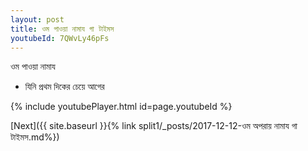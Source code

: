 ```yaml
---
layout: post
title: ওম পাওয়া নামায গা টাইমস
youtubeId: 7QWvLy46pFs
---
```

 
 
 ওম পাওয়া নামায  
 
 -  যিনি প্রথম দিকের চেয়ে আগের 
 
  
 
  
 
 
 
 
 
 


{% include youtubePlayer.html id=page.youtubeId %}
 
[Next]({{ site.baseurl }}{% link  split1/_posts/2017-12-12-ওম অপরায় নামায গা টাইমস.md%})
 
